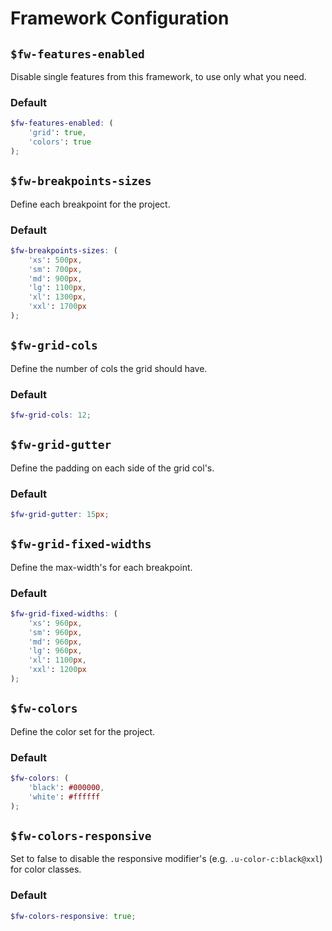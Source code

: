 # Framework Configuration

## `$fw-features-enabled`

Disable single features from this framework, to use only what you need.

### Default

```scss
$fw-features-enabled: (
	'grid': true,
	'colors': true
);
```

## `$fw-breakpoints-sizes`

Define each breakpoint for the project.

### Default

```scss
$fw-breakpoints-sizes: (
    'xs': 500px,
    'sm': 700px,
    'md': 900px,
    'lg': 1100px,
    'xl': 1300px,
    'xxl': 1700px
);
```

## `$fw-grid-cols`

Define the number of cols the grid should have.

### Default

```scss
$fw-grid-cols: 12;
```

## `$fw-grid-gutter`

Define the padding on each side of the grid col's.

### Default

```scss
$fw-grid-gutter: 15px;
```

## `$fw-grid-fixed-widths`

Define the max-width's for each breakpoint.

### Default

```scss
$fw-grid-fixed-widths: (
    'xs': 960px,
    'sm': 960px,
    'md': 960px,
    'lg': 960px,
    'xl': 1100px,
    'xxl': 1200px
);
```

## `$fw-colors`

Define the color set for the project.

### Default

```scss
$fw-colors: (
    'black': #000000,
    'white': #ffffff
);
```

## `$fw-colors-responsive`

Set to false to disable the responsive modifier's (e.g. `.u-color-c:black@xxl`) for color classes.

### Default

```scss
$fw-colors-responsive: true;
```
